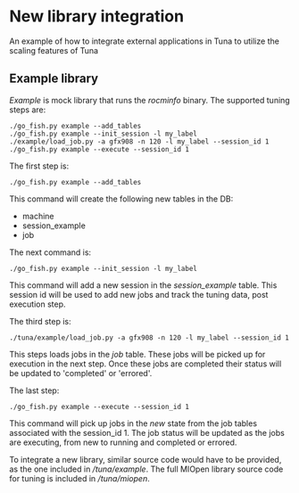 New library integration
=======================
An example of how to integrate external applications in Tuna to utilize the scaling
features of Tuna


Example library
---------------
*Example* is mock library that runs the *rocminfo* binary.
The supported tuning steps are:
```
./go_fish.py example --add_tables
./go_fish.py example --init_session -l my_label
./example/load_job.py -a gfx908 -n 120 -l my_label --session_id 1
./go_fish.py example --execute --session_id 1
```

The first step is:
```
./go_fish.py example --add_tables
```
This command will create the following new tables in the DB:
- machine
- session_example
- job

The next command is:
```
./go_fish.py example --init_session -l my_label
```
This command will add a new session in the *session_example* table. This session id will be
used to add new jobs and track the tuning data, post execution step.

The third step is:
```
./tuna/example/load_job.py -a gfx908 -n 120 -l my_label --session_id 1

```
This steps loads jobs in the *job* table. These jobs will be picked up for execution in the
next step. Once these jobs are completed their status will be updated to 'completed' or 'errored'.

The last step:
```
./go_fish.py example --execute --session_id 1

```
This command will pick up jobs in the *new* state from the job tables associated with the
session_id 1. The job status will be updated as the jobs are executing, from new to running and
completed or errored.

To integrate a new library, similar source code would have to be provided, as the one included
in */tuna/example*. The full MIOpen library source code for tuning is included in
*/tuna/miopen*.
